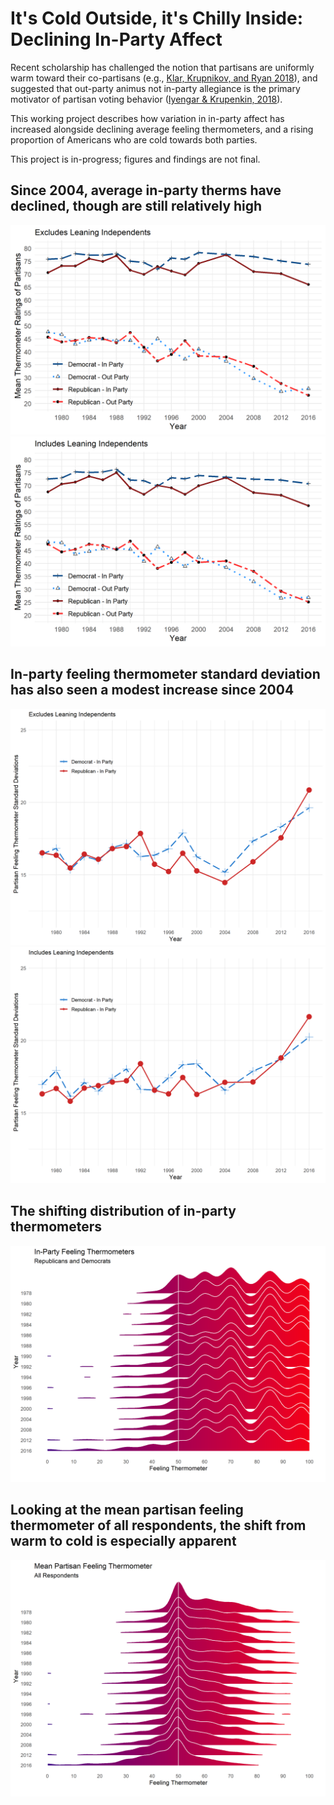 # It's Cold Outside, it's Chilly Inside: Declining In-Party Affect

Recent scholarship has challenged the notion that partisans are uniformly warm toward their co-partisans (e.g.,  [Klar, Krupnikov, and Ryan 2018](https://academic.oup.com/poq/article-abstract/82/2/379/4996003)), and suggested that out-party animus not in-party allegiance is the primary motivator of partisan voting behavior ([Iyengar & Krupenkin, 2018](https://onlinelibrary.wiley.com/doi/full/10.1111/pops.12487)). 

This working project describes how variation in in-party affect has increased alongside declining average feeling thermometers, and a rising proportion of Americans who are cold towards both parties.

This project is in-progress; figures and findings are not final.


## Since 2004, average in-party therms have declined, though are still relatively high
![Particularly for Republicans, in-party therms have declined](fig/cdf-mean.png)
![Particularly for Republicans, in-party therms have declined](fig/cdf-mean-ns.png)

## In-party feeling thermometer standard deviation has also seen a modest increase since 2004
![increasing in-party FT SD since 2004](fig/cdf-sd.png)
![increasing in-party FT SD since 2004](fig/cdf-sd-ns.png)

## The shifting distribution of in-party thermometers
![fattening left-tails in in-party therms](fig/cdf-ridge-ns.png)


## Looking at the mean partisan feeling thermometer of all respondents, the shift from warm to cold is especially apparent
![The distribution of mean partisan feeling thermometers has shifted from right to left skew](fig/cdf-ridge-all.png)
